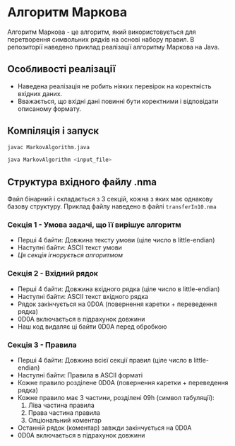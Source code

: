 # Алгоритм Маркова

Алгоритм Маркова - це алгоритм, який використовується для перетворення символьних рядків на основі набору правил.
В репозиторії наведено приклад реалізації алгоритму Маркова на Java.

## Особливості реалізації

* Наведена реалізація не робить ніяких перевірок на коректність вхідних даних.
* Вважається, що вхідні дані повинні бути коректними і відповідати описаному формату.

## Компіляція і запуск

```bash
javac MarkovAlgorithm.java
```

```bash
java MarkovAlgorithm <input_file>
```

## Структура вхідного файлу .nma

Файл бінарний і складається з 3 секцій, кожна з яких має однакову базову структуру.
Приклад файлу наведено в файлі `transferIn10.nma`

### Секція 1 - Умова задачі, що її вирішує алгоритм

* Перші 4 байти: Довжина тексту умови (ціле число в little-endian)
* Наступні байти: ASCII текст умови
* *Ця секція ігнорується алгоритмом*

### Секція 2 - Вхідний рядок

* Перші 4 байти: Довжина вхідного рядка (ціле число в little-endian)
* Наступні байти: ASCII текст вхідного рядка
* Рядок закінчується на 0D0A (повернення каретки + переведення рядка)
* 0D0A включається в підрахунок довжини
* Наш код видаляє ці байти 0D0A перед обробкою

### Секція 3 - Правила

* Перші 4 байти: Довжина всієї секції правил (ціле число в little-endian)
* Наступні байти: Правила в ASCII форматі
* Кожне правило розділене 0D0A (повернення каретки + переведення рядка)
* Кожне правило має 3 частини, розділені 09h (символ табуляції):
    1. Ліва частина правила
    2. Права частина правила
    3. Опціональний коментар
* Останній рядок (коментар) завжди закінчується на 0D0A
* 0D0A включається в підрахунок довжини
